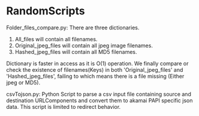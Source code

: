 # RandomScripts

Folder_files_compare.py:
There are three dictionaries.
1. All_files will contain all filenames.
2. Original_jpeg_files will contain all jpeg image filenames.
3. Hashed_jpeg_files will contain all MD5 filenames.

Dictionary is faster in access as it is O(1) operation. We finally compare or check the existence of filenames(Keys) in both 'Original_jpeg_files' and 'Hashed_jpeg_files', failing to which means there is a file missing (Either jpeg or MD5).



csvTojson.py:
Python Script to parse a csv input file containing source and destination URLComponents
and convert them to akamai PAPI specific json data. This script is limited to redirect
behavior.

